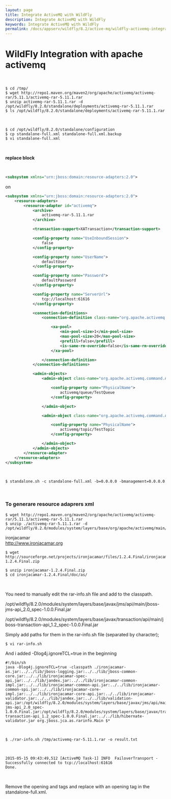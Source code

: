 ```yaml
---
layout: page
title: Integrate ActiveMQ with WildFly
description: Integrate ActiveMQ with WildFly
keywords: Integrate ActiveMQ with WildFly
permalink: /docs/appserv/wildfly/8.2/active-mq/wildfly-activemq-integration-as-application/
---
```


# WildFly Integration with apache activemq

<br/>

    $ cd /tmp/
    $ wget http://repo1.maven.org/maven2/org/apache/activemq/activemq-rar/5.11.1/activemq-rar-5.11.1.rar
    $ unzip activemq-rar-5.11.1.rar -d /opt/wildfly/8.2.0/standalone/deployments/activemq-rar-5.11.1.rar
    $ ls /opt/wildfly/8.2.0/standalone/deployments/activemq-rar-5.11.1.rar

<br/>

    $ cd /opt/wildfly/8.2.0/standalone/configuration
    $ cp standalone-full.xml standalone-full.xml.backup
    $ vi standalone-full.xml

<br/>

**replace block**

<br/>

```xml
<subsystem xmlns="urn:jboss:domain:resource-adapters:2.0">
```

on

```xml
<subsystem xmlns="urn:jboss:domain:resource-adapters:2.0">
    <resource-adapters>
        <resource-adapter id="activemq">
            <archive>
                activemq-rar-5.11.1.rar
            </archive>

            <transaction-support>XATransaction</transaction-support>

            <config-property name="UseInboundSession">
                false
            </config-property>

            <config-property name="UserName">
                defaultUser
            </config-property>

            <config-property name="Password">
                defaultPassword
            </config-property>

            <config-property name="ServerUrl">
                tcp://localhost:61616
            </config-property>

            <connection-definitions>
                <connection-definition class-name="org.apache.activemq.ra.ActiveMQManagedConnectionFactory" jndi-name="java:/ConnectionFactory" enabled="true" pool-name="ConnectionFactory">

                    <xa-pool>
                        <min-pool-size>1</min-pool-size>
                        <max-pool-size>20</max-pool-size>
                        <prefill>false</prefill>
                        <is-same-rm-override>false</is-same-rm-override>
                    </xa-pool>

                </connection-definition>
            </connection-definitions>

            <admin-objects>
                <admin-object class-name="org.apache.activemq.command.ActiveMQQueue" jndi-name="java:jboss/activemq/queue/TestQueue" use-java-context="true" pool-name="TestQueue">

                    <config-property name="PhysicalName">
                        activemq/queue/TestQueue
                    </config-property>

                </admin-object>

                <admin-object class-name="org.apache.activemq.command.ActiveMQTopic" jndi-name="java:jboss/activemq/topic/TestTopic" use-java-context="true" pool-name="TestTopic">

                    <config-property name="PhysicalName">
                        activemq/topic/TestTopic
                    </config-property>

                </admin-object>
            </admin-objects>
        </resource-adapter>
    </resource-adapters>
</subsystem>
```

<br/>

    $ standalone.sh -c standalone-full.xml -b=0.0.0.0 -bmanagement=0.0.0.0

<br/>

### To generare resource adaprers xml

    $ wget http://repo1.maven.org/maven2/org/apache/activemq/activemq-rar/5.11.1/activemq-rar-5.11.1.rar
    $ unzip ./activemq-rar-5.11.1.rar -d /opt/wildfly/8.2.0/modules/system/layers/base/org/apache/activemq/main/

ironjacamar  
http://www.ironjacamar.org

    $ wget http://sourceforge.net/projects/ironjacamar/files/1.2.4.Final/ironjacamar-1.2.4.Final.zip

    $ unzip ironjacamar-1.2.4.Final.zip
    $ cd ironjacamar-1.2.4.Final/doc/as/

<br/>

You need to manually edit the rar-info.sh file and add to the classpath.

/opt/wildfly/8.2.0/modules/system/layers/base/javax/jms/api/main/jboss-jms-api_2.0_spec-1.0.0.Final.jar

/opt/wildfly/8.2.0/modules/system/layers/base/javax/transaction/api/main/jboss-transaction-api_1.2_spec-1.0.0.Final.jar

Simply add paths for them in the rar-info.sh file (separated by character);

    $ vi rar-info.sh

And i added -Dlog4j.ignoreTCL=true in the beginning

    #!/bin/sh
    java -Dlog4j.ignoreTCL=true -classpath ./ironjacamar-as.jar:../../lib/jboss-logging.jar:../../lib/jboss-common-core.jar:../../lib/ironjacamar-spec-api.jar:../../lib/jandex.jar:../../lib/ironjacamar-common-impl.jar:../../lib/ironjacamar-common-api.jar:../../lib/ironjacamar-common-spi.jar:../../lib/ironjacamar-core-impl.jar:../../lib/ironjacamar-core-api.jar:../../lib/ironjacamar-validator.jar:../../lib/jandex.jar:../../lib/validation-api.jar:/opt/wildfly/8.2.0/modules/system/layers/base/javax/jms/api/main/jboss-jms-api_2.0_spec-1.0.0.Final.jar:/opt/wildfly/8.2.0/modules/system/layers/base/javax/transaction/api/main/jboss-transaction-api_1.2_spec-1.0.0.Final.jar:../../lib/hibernate-validator.jar org.jboss.jca.as.rarinfo.Main $*

<br/>

    $ ./rar-info.sh /tmp/activemq-rar-5.11.1.rar -o result.txt

<br/>

    2015-05-15 09:43:49,512 [ActiveMQ Task-1] INFO  FailoverTransport - Successfully connected to tcp://localhost:61616
    Done.

<br/>

Remove the opening <resource-adapters> and <resource-adapter> tags and replace with an <ironjacamar> opening tag in the standalone-full.xml.
